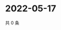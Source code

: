 # 2022-05-17

共 0 条

<!-- BEGIN WEIBO -->
<!-- 最后更新时间 Tue May 17 2022 22:19:39 GMT+0800 (China Standard Time) -->

<!-- END WEIBO -->
